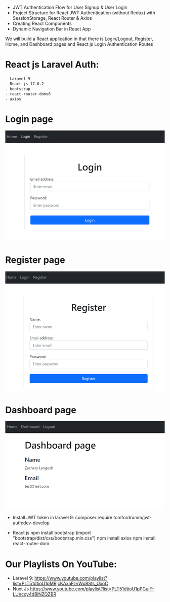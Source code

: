 
- JWT Authentication Flow for User Signup & User Login
- Project Structure for React JWT Authentication (without Redux) with SessionStorage, React Router & Axios
- Creating React Components
- Dynamic Navigation Bar in React App

We will build a React application in that there is Login/Logout, Register, Home, and Dashboard pages and React js Login Authentication Routes



# React js Laravel Auth:
    - Laravel 9
    - React js 17.0.2
    - bootstrap
    - react-router-domv6
    - axios


# Login page
![alt text](https://github.com/AjayYadavAi/react-js-authentication-laravel/blob/master/login.png?raw=true)


# Register page
![alt text](https://github.com/AjayYadavAi/react-js-authentication-laravel/blob/master/register.png?raw=true)


# Dashboard page
![alt text](https://github.com/AjayYadavAi/react-js-authentication-laravel/blob/master/dashboard.png?raw=true)




- Install JWT token in laravel  9:
composer require tomfordrumm/jwt-auth:dev-develop

- React js
npm install bootstrap
     (import "bootstrap/dist/css/bootstrap.min.css")
npm install axios
npm install react-router-dom




# Our Playlists On YouTube:
 - Laravel 9:
  https://www.youtube.com/playlist?list=PLT51dtioU1pMRjcKAxaFzvWu8Sts_UxoC
 - Nuxt Js
  https://www.youtube.com/playlist?list=PLT51dtioU1pPGuiF-LUncoy4dBlNZQZBR
 
